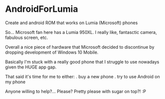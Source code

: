 # AndroidForLumia
Create and android ROM that works on Lumia (Microsoft) phones

So... Microsoft fan here has a Lumia 950XL. I really like, fantasctic camera, fabulous screen, etc.

Overall a nice piece of hardware that Microsoft decided to discontinue by dropping development of Windows 10 Mobile. 

Basically I'm stuck with a really good phone that I struggle to use nowadays given the HUGE app gap.

That said it's time for me to either:
. buy a new phone
. try to use Android on my phone

Anyone willing to help?... Please? Pretty please with sugar on top?! :P
